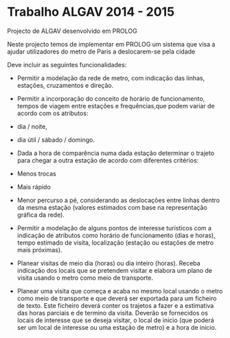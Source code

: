 Trabalho ALGAV 2014 - 2015
======================

Projecto de ALGAV desenvolvido em PROLOG

Neste projecto temos de implementar em PROLOG um sistema que visa a ajudar utilizadores 
do metro de Paris a deslocarem-se pela cidade

Deve incluir as seguintes funcionalidades:

* Permitir a modelação da rede de metro, com indicação das linhas, estações, cruzamentos e direção.

* Permitir a incorporação do conceito de horário de funcionamento, tempos de viagem entre estações e frequências,que podem variar de acordo com os atributos:

 * dia / noite,
 * dia útil / sábado / domingo.

*  Dada a hora de comparência numa dada estação determinar o trajeto para chegar a outra estação de acordo com diferentes critérios:

 * Menos trocas
 * Mais rápido
 * Menor percurso a pé, considerando as deslocações entre linhas dentro da mesma estação (valores estimados com base na representação gráfica da rede).

* Permitir a modelação de alguns pontos de interesse turísticos com a indicação de atributos como horário de funcionamento (dias e horas), tempo estimado de 
visita, localização (estação ou estações de metro mais próximas).

* Planear visitas de meio dia (horas) ou dia inteiro (horas). Receba indicação dos locais que se pretendem visitar e elabora um plano de visita 
usando o metro como meio de transporte.

* Planear uma visita que começa e acaba no mesmo local usando o metro como meio de transporte e que deverá ser exportada para um ficheiro de texto.
Este ficheiro deverá conter os trajetos a fazer e a estimativa das horas parciais e de termino da visita. 
Deverão se fornecidos os locais de interesse que se deseja visitar, o local de inicio (que poderá ser um local de interesse ou uma estação de metro) e a hora 
de inicio.

